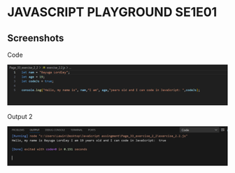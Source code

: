 # JAVASCRIPT PLAYGROUND SE1E01

## Screenshots

<p>Code</p>

![Code](screenshots/input.png)

<p>Output 2</p>

![Output2](screenshots/output.png)